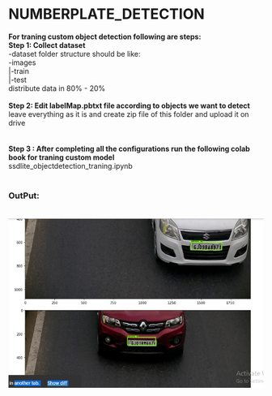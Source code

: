 # NUMBERPLATE_DETECTION

<b>For traning custom object detection following are steps:</b><br>
<b>Step 1: Collect dataset</b><br>
-dataset folder structure should be like:<br>
-images<br>
       |-train<br>
       |-test  <br>
distribute data in 80% - 20%
<br>
<br>
<b>Step 2: Edit labelMap.pbtxt file according to objects we want to detect</b><br>
leave everything as it is and create zip file of this folder and upload it on drive<br>
<br>
<br>
<b>Step 3 : After completing all the configurations run the following colab book for traning custom model</b><br> 
ssdlite_objectdetection_traning.ipynb
<br>
<br>
<b><h3>OutPut:</h3></b><br>
<img src="https://github.com/ashwinichavan5443/NUMBERPLATE_DETECTION/blob/master/result1.jpg"></img>
